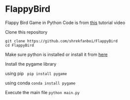 # FlappyBird
Flappy Bird Game in Python
Code is from [this](https://www.youtube.com/watch?v=itB6VsP5UnA&ab_channel=CodeWithHarry) tutorial video


Clone this repository

```
git clone https://github.com/shrekfanboi/FlappyBird
cd FlappyBird
```


Make sure python is installed or install it from [here](https://www.python.org/downloads/)



Install the pygame library 


using pip
``` pip install pygame```

using conda
```conda install pygame```

Execute the main file
```python main.py```
